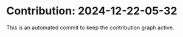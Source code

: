 # Contribution: 2024-12-22-05-32
This is an automated commit to keep the contribution graph active.
